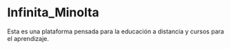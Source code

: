 # Infinita_Minolta
Esta es una plataforma pensada para la educación a distancia y cursos para el aprendizaje.
